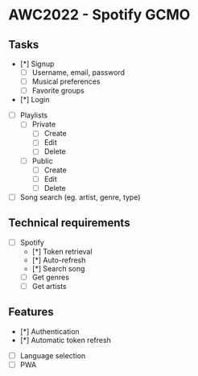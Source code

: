 # AWC2022 - Spotify GCMO

## Tasks

-   [*] Signup
    -   [ ] Username, email, password
    -   [ ] Musical preferences
    -   [ ] Favorite groups
-   [*] Login
-   [ ] Playlists
    -   [ ] Private
        -   [ ] Create
        -   [ ] Edit
        -   [ ] Delete
    -   [ ] Public
        -   [ ] Create
        -   [ ] Edit
        -   [ ] Delete
-   [ ] Song search (eg. artist, genre, type)

## Technical requirements

-   [ ] Spotify
    -   [*] Token retrieval
    -   [*] Auto-refresh
    -   [*] Search song
    -   [ ] Get genres
    -   [ ] Get artists

## Features

-   [*] Authentication
-   [*] Automatic token refresh
-   [ ] Language selection
-   [ ] PWA

